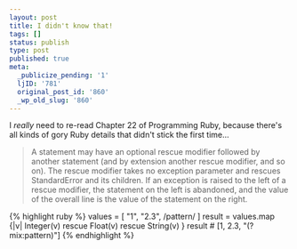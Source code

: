 ```yaml
---
layout: post
title: I didn't know that!
tags: []
status: publish
type: post
published: true
meta:
  _publicize_pending: '1'
  ljID: '781'
  original_post_id: '860'
  _wp_old_slug: '860'
---
```

I <em>really</em> need to re-read Chapter 22 of Programming Ruby, because there's all kinds of gory Ruby details that didn't stick the first time...

<blockquote>
A statement may have an optional rescue modifier followed by another statement (and by extension another rescue modifier, and so on). The rescue modifier takes no exception parameter and rescues StandardError and its children.
If an exception is raised to the left of a rescue modifier, the statement on the left is abandoned, and the value of the overall line is the value of the statement on the right.
</blockquote>

{% highlight ruby %}
values = [ "1", "2.3", /pattern/ ]
result = values.map {|v| Integer(v) rescue Float(v) rescue String(v) }
result # [1, 2.3, "(?mix:pattern)"]
{% endhighlight %}
